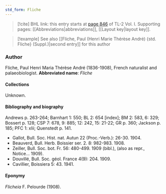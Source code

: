 ```yaml
---
std_form: Fliche
---
```


> [!cite] BHL link: this entry starts at [page 846](https://www.biodiversitylibrary.org/page/33120977) of TL-2 Vol. I.
> Supporting pages: [[Abbreviations|abbreviations]], [[Layout key|layout key]].

> [!example] See also [[Fliche, Paul (Henri Marie Thérèse André) {std. Fliche} (Suppl.)|second entry]] for this author

### Author

Fliche, Paul Henri Maria Thérèse André (1836-1908), French naturalist and palaeobiologist. 
**Abbreviated name**: *Fliche*

#### Collections

Unknown.

#### Bibliography and biography

Andrews p. 263-264; Barnhart 1: 550; BL 2: 654 \[index\]; BM 2: 583, 6: 329; Bossert p. 128; CSP 7: 678, 9: 885; 12: 242, 15: 21-22; GR p. 360; Jackson p. 185; PFC 1: xlii; Quenstedt p. 141.
- Gallot, Bull. Soc. Hist. nat. Autun 22 (Proc.-Verb.): 26-30. 1904.
- Beauverd, Bull. Herb. Boissier ser. 2. 8: 982-983. 1908.
- Zeiller, Bull. Soc. bot. Fr. 56: 480-499. 1909 (bibl.), (also as repr., Notice... 1909).
- Douvillé, Bull. Soc. géol. France 4(9): 204. 1909.
- Cavillier, Boissiera 5: 43. 1941.

#### Eponymy

*Flicheia* F. Pelourde (1908).

